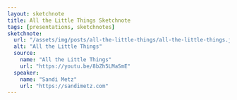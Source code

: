 ```yaml
---
layout: sketchnote
title: All the Little Things Sketchnote
tags: [presentations, sketchnotes]
sketchnote:
  url: "/assets/img/posts/all-the-little-things/all-the-little-things.jpg"
  alt: "All the Little Things"
  source:
    name: "All the Little Things"
    url: "https://youtu.be/8bZh5LMaSmE"
  speaker:
    name: "Sandi Metz"
    url: "https://sandimetz.com"
---
```

